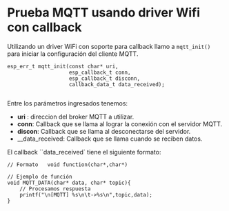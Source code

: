 # Prueba MQTT usando driver Wifi con callback



Utilizando un driver WiFi con soporte para callback llamo a `mqtt_init()` para iniciar la configuración del cliente MQTT.
```
esp_err_t mqtt_init(const char* uri,
                    esp_callback_t conn,
                    esp_callback_t disconn,
                    callback_data_t data_received);


```

Entre los parámetros ingresados tenemos:
- __uri__ : direccion del broker MQTT a utilizar.
- __conn__:  Callback que se llama al lograr la conexión con el servidor MQTT.
- __discon__: Callback que se llama al desconectarse del servidor.
- __data_received: Callback que se llama cuando se reciben datos.

El callback ``data_received` tiene el siguiente formato:
```
// Formato   void function(char*,char*)

// Ejemplo de función
void MQTT_DATA(char* data, char* topic){
    // Procesamos respuesta
    printf("\n[MQTT] %s\n\t->%s\n",topic,data);
}

```